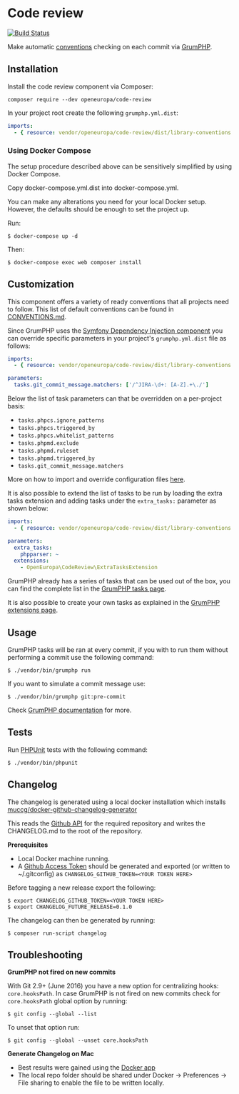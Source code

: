 # Code review

[![Build Status](https://drone.fpfis.eu/api/badges/openeuropa/code-review/status.svg?branch=master)](https://drone.fpfis.eu/openeuropa/code-review)


Make automatic [conventions](CONVENTIONS.md) checking on each commit via [GrumPHP](https://github.com/phpro/grumphp).

## Installation

Install the code review component via Composer:

```
composer require --dev openeuropa/code-review
```

In your project root create the following `grumphp.yml.dist`:

```yaml
imports:
  - { resource: vendor/openeuropa/code-review/dist/library-conventions.yml }
```

### Using Docker Compose

The setup procedure described above can be sensitively simplified by using Docker Compose.

Copy docker-compose.yml.dist into docker-compose.yml.

You can make any alterations you need for your local Docker setup. However, the defaults should be enough to set the project up.

Run:

```
$ docker-compose up -d
```

Then:

```
$ docker-compose exec web composer install
```

## Customization

This component offers a variety of ready conventions that all projects need to follow.
This list of default conventions can be found in [CONVENTIONS.md](CONVENTIONS.md).

Since GrumPHP uses the [Symfony Dependency Injection component](http://symfony.com/doc/current/components/dependency_injection.html)
you can override specific parameters in your project's `grumphp.yml.dist` file as follows:

```yaml
imports:
  - { resource: vendor/openeuropa/code-review/dist/library-conventions.yml }

parameters:
  tasks.git_commit_message.matchers: ['/^JIRA-\d+: [A-Z].+\./']
```

Below the list of task parameters can that be overridden on a per-project basis:

- `tasks.phpcs.ignore_patterns`
- `tasks.phpcs.triggered_by`
- `tasks.phpcs.whitelist_patterns`
- `tasks.phpmd.exclude`
- `tasks.phpmd.ruleset`
- `tasks.phpmd.triggered_by`
- `tasks.git_commit_message.matchers`

More on how to import and override configuration files [here](http://symfony.com/doc/current/service_container/import.html).

It is also possible to extend the list of tasks to be run by loading the extra tasks extension and adding tasks under
the `extra_tasks:` parameter as shown below:

```yaml
imports:
  - { resource: vendor/openeuropa/code-review/dist/library-conventions.yml }

parameters:
  extra_tasks:
    phpparser: ~
  extensions:
    - OpenEuropa\CodeReview\ExtraTasksExtension
```

GrumPHP already has a series of tasks that can be used out of the box, you can find the complete list in the
[GrumPHP tasks page](https://github.com/phpro/grumphp/blob/master/doc/tasks.md).

It is also possible to create your own tasks as explained in the [GrumPHP extensions page](https://github.com/phpro/grumphp/blob/master/doc/extensions.md).

## Usage

GrumPHP tasks will be ran at every commit, if you with to run them without performing a commit use the following command:

```
$ ./vendor/bin/grumphp run
```

If you want to simulate a commit message use:

```
$ ./vendor/bin/grumphp git:pre-commit
```

Check [GrumPHP documentation](https://github.com/phpro/grumphp/tree/master/doc) for more.

## Tests

Run [PHPUnit](https://phpunit.de) tests with the following command:

```
$ ./vendor/bin/phpunit
```

## Changelog

The changelog is generated using a local docker installation which installs [muccg/docker-github-changelog-generator](https://github.com/muccg/docker-github-changelog-generator)

This reads the [Github API](https://api.github.com/repos/openeuropa/code-review) for the required repository and writes the CHANGELOG.md to the root of the repository.

**Prerequisites**

- Local Docker machine running.
- A [Github Access Token](https://github.com/settings/tokens) should be generated and exported (or written to ~/.gitconfig) as `CHANGELOG_GITHUB_TOKEN=<YOUR TOKEN HERE>`  

Before tagging a new release export the following:

```
$ export CHANGELOG_GITHUB_TOKEN=<YOUR TOKEN HERE>
$ export CHANGELOG_FUTURE_RELEASE=0.1.0

```

The changelog can then be generated by running:

```
$ composer run-script changelog
```

## Troubleshooting

**GrumPHP not fired on new commits**
 
With Git 2.9+ (June 2016) you have a new option for centralizing hooks: `core.hooksPath`. In case GrumPHP is not
fired on new commits check for `core.hooksPath` global option by running:

```
$ git config --global --list
```

To unset that option run:

```
$ git config --global --unset core.hooksPath 
```

**Generate Changelog on Mac**

* Best results were gained using the [Docker app](https://docs.docker.com/docker-for-mac/install/)
* The local repo folder should be shared under Docker -> Preferences -> File sharing to enable the file to be written locally.

